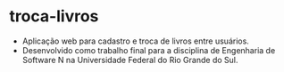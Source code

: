 # troca-livros

- Aplicação web para cadastro e troca de livros entre usuários.
- Desenvolvido como trabalho final para a disciplina de Engenharia de Software N na Universidade Federal do Rio Grande do Sul.
